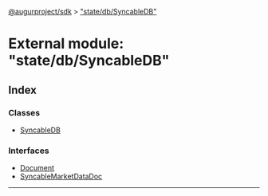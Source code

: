 [@augurproject/sdk](../README.md) > ["state/db/SyncableDB"](../modules/_state_db_syncabledb_.md)

# External module: "state/db/SyncableDB"

## Index

### Classes

* [SyncableDB](../classes/_state_db_syncabledb_.syncabledb.md)

### Interfaces

* [Document](../interfaces/_state_db_syncabledb_.document.md)
* [SyncableMarketDataDoc](../interfaces/_state_db_syncabledb_.syncablemarketdatadoc.md)

---

